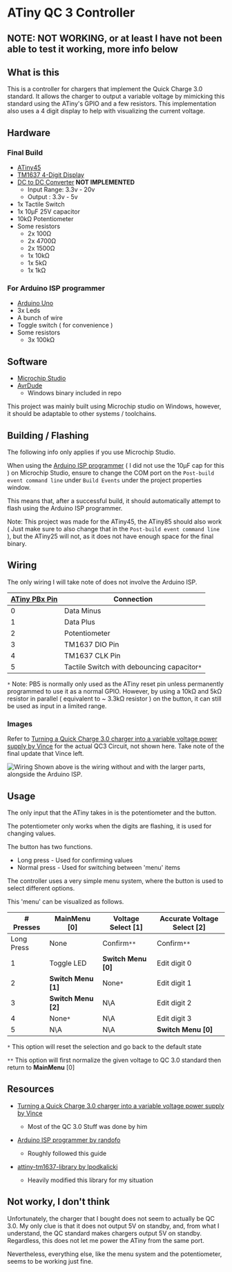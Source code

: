 # ATiny QC 3 Controller

## NOTE: **NOT WORKING**, or at least I have not been able to test it working, more info below

## What is this
This is a controller for chargers that implement the Quick Charge 3.0 standard.
It allows the charger to output a variable voltage by mimicking this standard using the ATiny's GPIO and a few resistors.
This implementation also uses a 4 digit display to help with visualizing the current voltage.

## Hardware

### Final Build
- [ATiny45](https://www.microchip.com/wwwproducts/en/ATtiny45)
- [TM1637 4-Digit Display](https://www.amazon.com/HiLetgo-Digital-Segment-Display-Arduino/dp/B01DKISMXK/ref=sr_1_2?dchild=1&keywords=4+digit+display&qid=1625625825&sr=8-2)
- [DC to DC Converter](https://www.digikey.com/en/products/detail/VR05S3V3/1470-VR05S3V3-ND/13147710?itemSeq=365506420) **NOT IMPLEMENTED**
  - Input Range: 3.3v - 20v
  - Output : 3.3v - 5v
- 1x Tactile Switch
- 1x 10μF 25V capacitor
- 10kΩ Potentiometer
- Some resistors
  - 2x 100Ω
  - 2x 4700Ω
  - 2x 1500Ω
  - 1x 10kΩ
  - 1x 5kΩ
  - 1x 1kΩ
### For Arduino ISP programmer
- [Arduino Uno](https://www.arduino.cc/en/Main/arduinoBoardUno&gt;)
- 3x Leds
- A bunch of wire
- Toggle switch ( for convenience )
- Some resistors
  - 3x 100kΩ

## Software
- [Microchip Studio](https://www.microchip.com/en-us/development-tools-tools-and-software/microchip-studio-for-avr-and-sam-devices)
- [AvrDude](https://www.nongnu.org/avrdude/)
  - Windows binary included in repo

This project was mainly built using Microchip studio on Windows, however, it should be adaptable to other systems / toolchains.

## Building / Flashing

The following info only applies if you use Microchip Studio.

When using the [Arduino ISP programmer](https://www.instructables.com/Program-an-ATtiny-with-Arduino/) ( I did not use the 10μF cap for this ) on Microchip Studio, ensure to change the COM port on the `Post-build event command line` under `Build Events` under the project properties window.

This means that, after a successful build, it should automatically attempt to flash using the Arduino ISP programmer.

Note: This project was made for the ATiny45, the ATiny85 should also work ( Just make sure to also change that in the `Post-build event command line` ), but the ATiny25 will not, as it does not have enough space for the final binary.

## Wiring

The only wiring I will take note of does not involve the Arduino ISP.

|[ATiny PBx Pin](https://raw.githubusercontent.com/SpenceKonde/ATTinyCore/master/avr/extras/Pinout_x5.jpg)|Connection|
|-|-|
|0|Data Minus|
|1|Data Plus|
|2|Potentiometer|
|3|TM1637 DIO Pin|
|4|TM1637 CLK Pin|
|5|Tactile Switch with debouncing capacitor`*`|

`*` Note: PB5 is normally only used as the ATiny reset pin unless permanently programmed to use it as a normal GPIO. However, by using a 10kΩ and 5kΩ resistor in parallel ( equivalent to ~ 3.3kΩ resistor ) on the button, it can still be used as input in a limited range.

### Images

Refer to [Turning a Quick Charge 3.0 charger into a variable voltage power supply by Vince](http://blog.deconinck.info/post/2017/08/09/Turning-a-Quick-Charge-3.0-charger-into-a-variable-voltage-power-supply) for the actual QC3 Circuit, not shown here.
Take note of the final update that Vince left.

![Wiring](Images/Wiring.png)
Shown above is the wiring without and with the larger parts, alongside the Arduino ISP.

## Usage

The only input that the ATiny takes in is the potentiometer and the button.

The potentiometer only works when the digits are flashing, it is used for changing values.

The button has two functions.
 - Long press - Used for confirming values
 - Normal press - Used for switching between 'menu' items

The controller uses a very simple menu system, where the button is used to select different options.

This 'menu' can be visualized as follows.

|# Presses|**MainMenu** [0]|**Voltage Select** [1]|**Accurate Voltage Select** [2]|
|-|-|-|-|
|Long Press|None|Confirm`**`|Confirm`**`|
|1|Toggle LED|**Switch Menu [0]**|Edit digit 0|
|2|**Switch Menu [1]**|None`*`|Edit digit 1|
|3|**Switch Menu [2]**|N\A|Edit digit 2|
|4|None`*`|N\A|Edit digit 3|
|5|N\A|N\A|**Switch Menu [0]**|

`*` This option will reset the selection and go back to the default state

`**` This option will first normalize the given voltage to QC 3.0 standard then return to **MainMenu** [0]

## Resources

- [Turning a Quick Charge 3.0 charger into a variable voltage power supply by Vince](http://blog.deconinck.info/post/2017/08/09/Turning-a-Quick-Charge-3.0-charger-into-a-variable-voltage-power-supply) 
  - Most of the QC 3.0 Stuff was done by him

 - [Arduino ISP programmer by randofo](https://www.instructables.com/Program-an-ATtiny-with-Arduino/) 
   - Roughly followed this guide
 - [attiny-tm1637-library by lpodkalicki](https://github.com/lpodkalicki/attiny-tm1637-library)
   - Heavily modified this library for my situation

## Not worky, I don't think

Unfortunately, the charger that I bought does not seem to actually be QC 3.0. My only clue is that it does not output 5V on standby, and, from what I understand, the QC standard makes chargers output 5V on standby. Regardless, this does not let me power the ATiny from the same port.

Nevertheless, everything else, like the menu system and the potentiometer, seems to be working just fine.